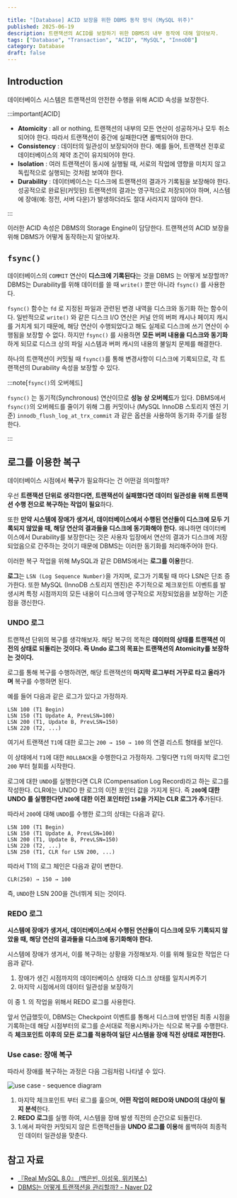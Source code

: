 ```yaml
---

title: "[Database] ACID 보장을 위한 DBMS 동작 방식 (MySQL 위주)"
published: 2025-06-19
description: 트랜잭션의 ACID를 보장하기 위한 DBMS의 내부 동작에 대해 알아보자.
tags: ["Database", "Transaction", "ACID", "MySQL", "InnoDB"]
category: Database
draft: false
---  
```


## Introduction

데이터베이스 시스템은 트랜잭션의 안전한 수행을 위해 ACID 속성을 보장한다.

:::important[ACID]

- **Atomicity** : all or nothing, 트랜잭션의 내부의 모든 연산이 성공하거나 모두 취소되어야 한다. 따라서 트랜잭션이 중간에 실패한다면 롤백되어야 한다.
- **Consistency** : 데이터의 일관성이 보장되어야 한다. 예를 들어, 트랜잭션 전후로 데이터베이스의 제약 조건이 유지되어야 한다.
- **Isolation** : 여러 트랜잭션이 동시에 실행될 때, 서로의 작업에 영향을 미치지 않고 독립적으로 실행되는 것처럼 보여야 한다.
- **Durability** : 데이터베이스는 디스크에 트랜잭션의 결과가 기록됨을 보장해야 한다. 성공적으로 완료된(커밋된) 트랜잭션의 결과는 영구적으로 저장되어야 하며, 시스템에 장애(예: 정전, 서버 다운)가 발생하더라도 절대 사라지지 않아야 한다.

:::

이러한 ACID 속성은 DBMS의 Storage Engine이 담당한다.
트랜잭션의 ACID 보장을 위해 DBMS가 어떻게 동작하는지 알아보자.

## `fsync()`

데이터베이스의 `COMMIT` 연산이 **디스크에 기록된다**는 것을 DBMS 는 어떻게 보장할까? DBMS는 Durability를 위해 데이터를 쓸 때 `write()` 뿐만 아니라 `fsync()` 를 사용한다.

`fsync()` 함수는 `fd` 로 지정된 파일과 관련된 변경 내역을 디스크와 동기화 하는 함수이다. 일반적으로 `write()` 와 같은 디스크 I/O 연산은 커널 안의 버퍼 캐시나 페이지 캐시를 거치게 되기 때문에, 해당 연산이 수행되었다고 해도 실제로 디스크에 쓰기 연산이 수행됨을 보장할 수 없다. 하지만 `fsync()` 를 사용하면 **모든 버퍼 내용을 디스크와 동기화**하게 되므로 디스크 상의 파일 시스템과 버퍼 캐시의 내용의 불일치 문제를 해결한다.

하나의 트랜잭션이 커밋될 때 `fsync()`를 통해 변경사항이 디스크에 기록되므로, 각 트랜잭션의 Durability 속성을 보장할 수 있다.

:::note[`fsync()`의 오버헤드]

`fsync()` 는 동기적(Synchronous) 연산이므로 **성능 상 오버헤드**가 있다. DBMS에서 `fsync()`의 오버헤드를 줄이기 위해 그룹 커밋이나 (MySQL InnoDB 스토리지 엔진 기준) `innodb_flush_log_at_trx_commit` 과 같은 옵션을 사용하여 동기화 주기를 설정한다.

:::

## 로그를 이용한 복구

데이터베이스 시점에서 **복구**가 필요하다는 건 어떤걸 의미할까?

우선 **트랜잭션 단위로 생각한다면, 트랜잭션이 실패했다면 데이터 일관성을 위해 트랜잭션 수행 전으로 복구하는 작업이 필요**하다.

또한 **만약 시스템에 장애가 생겨서, 데이터베이스에서 수행된 연산들이 디스크에 모두 기록되지 않았을 때, 해당 연산의 결과들을 디스크에 동기화해야 한다.** 왜냐하면 데이터베이스에서 Durability를 보장한다는 것은 사용자 입장에서 연산의 결과가 디스크에 저장되었음으로 간주하는 것이기 때문에 DBMS는 이러한 동기화를 처리해주어야 한다.

이러한 복구 작업을 위해 MySQL과 같은 DBMS에서는 **로그를 이용**한다.

**로그**는 `LSN (Log Sequence Number)`을 가지며, 로그가 기록될 때 마다 LSN은 단조 증가한다. 또한 MySQL (InnoDB 스토리지 엔진)은 주기적으로 체크포인트 이벤트를 발생시켜 특정 시점까지의 모든 내용이 디스크에 영구적으로 저장되었음을 보장하는 기준점을 갱신한다.

### UNDO 로그

트랜잭션 단위의 복구를 생각해보자. 해당 복구의 목적은 **데이터의 상태를 트랜잭션 이전의 상태로 되돌리는 것이다. 즉 Undo 로그의 목표는 트랜잭션의 Atomicity를 보장하는 것이다.**

로그를 통해 복구를 수행하려면, 해당 트랜잭션의 **마지막 로그부터 거꾸로 타고 올라가며** 복구를 수행하면 된다.

예를 들어 다음과 같은 로그가 있다고 가정하자.

```
LSN 100 (T1 Begin)
LSN 150 (T1 Update A, PrevLSN=100)
LSN 200 (T1, Update B, PrevLSN=150)
LSN 220 (T2, ...)
```

여기서 트랜잭션 `T1`에 대한 로그는 `200 → 150 → 100` 의 연결 리스트 형태를 보인다.

이 상태에서 `T1`에 대한 `ROLLBACK`을 수행한다고 가정하자. 그렇다면 `T1`의 마지막 로그인 `200` 부터 철회를 시작한다.

로그에 대한 `UNDO`를 실행한다면 CLR (Compensation Log Record)라고 하는 로그를 작성한다. CLR에는 UNDO 한 로그의 이전 포인터 값을 가지게 된다. 즉 **`200`에 대한 UNDO 를 실행한다면 `200`에 대한 이전 포인터인 `150`을 가지는 CLR 로그가 추**가된다.

따라서 `200`에 대해 `UNDO`를 수행한 로그의 상태는 다음과 같다.

```
LSN 100 (T1 Begin)
LSN 150 (T1 Update A, PrevLSN=100)
LSN 200 (T1, Update B, PrevLSN=150)
LSN 220 (T2, ...)
LSN 250 (T1, CLR for LSN 200, ...)
```

따라서 T1의 로그 체인은 다음과 같이 변한다.

`CLR(250) → 150 → 100`

즉, `UNDO`한 LSN 200을 건너뛰게 되는 것이다.

### REDO 로그

**시스템에 장애가 생겨서, 데이터베이스에서 수행된 연산들이 디스크에 모두 기록되지 않았을 때, 해당 연산의 결과들을 디스크에 동기화해야 한다.**

시스템에 장애가 생겨서, 이를 복구하는 상황을 가정해보자. 이를 위해 필요한 작업은 다음과 같다.

1. 장애가 생긴 시점까지의 데이터베이스 상태와 디스크 상태를 일치시켜주기
2. 마지막 시점에서의 데이터 일관성을 보장하기

이 중 1. 의 작업을 위해서 REDO 로그를 사용한다.

앞서 언급했듯이, DBMS는 Checkpoint 이벤트를 통해서 디스크에 반영된 최종 시점을 기록하는데 해당 시점부터의 로그를 순서대로 적용시켜나가는 식으로 복구를 수행한다. 즉 **체크포인트 이후의 모든 로그를 적용하여 일단 시스템을 장애 직전 상태로 재현한다.**

### Use case: 장애 복구

따라서 장애를 복구하는 과정은 다음 그림처럼 나타낼 수 있다.

![use case - sequence diagram](https://github.com/user-attachments/assets/db15d560-867f-4821-918a-bd7e9ebfd2c1)

1. 마지막 체크포인트 부터 로그를 훑으며, **어떤 작업이 REDO와 UNDO의 대상이 될 지 분석**한다.
2. **REDO 로그**를 실행 하여, 시스템을 장애 발생 직전의 순간으로 되돌린다.
3. 1.에서 파악한 커밋되지 않은 트랜잭션들을 **UNDO 로그를 이용**해 롤백하여 최종적인 데이터 일관성을 맞춘다.

## 참고 자료

- [『Real MySQL 8.0』 (백은빈, 이성욱, 위키북스)](https://wikibook.co.kr/realmysql801/)
- [DBMS는 어떻게 트랜잭션을 관리할까? - Naver D2](https://d2.naver.com/helloworld/407507)

